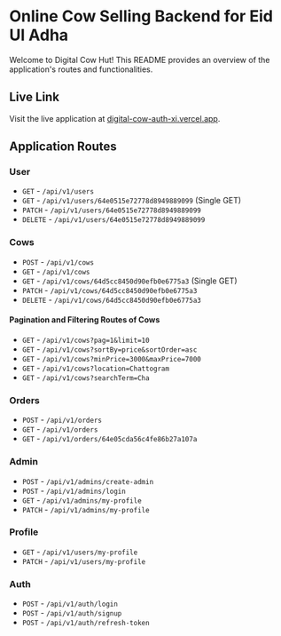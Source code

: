 # Online Cow Selling Backend for Eid Ul Adha

Welcome to Digital Cow Hut! This README provides an overview of the application's routes and functionalities.

## Live Link

Visit the live application at [digital-cow-auth-xi.vercel.app](digital-cow-auth-xi.vercel.app).

## Application Routes

### User

- `GET` - `/api/v1/users`
- `GET` - `/api/v1/users/64e0515e72778d8949889099` (Single GET)
- `PATCH` - `/api/v1/users/64e0515e72778d8949889099`
- `DELETE` - `/api/v1/users/64e0515e72778d8949889099`

### Cows

- `POST` - `/api/v1/cows`
- `GET` - `/api/v1/cows`
- `GET` - `/api/v1/cows/64d5cc8450d90efb0e6775a3` (Single GET)
- `PATCH` - `/api/v1/cows/64d5cc8450d90efb0e6775a3`
- `DELETE` - `/api/v1/cows/64d5cc8450d90efb0e6775a3`

#### Pagination and Filtering Routes of Cows

- `GET` - `/api/v1/cows?pag=1&limit=10`
- `GET` - `/api/v1/cows?sortBy=price&sortOrder=asc`
- `GET` - `/api/v1/cows?minPrice=3000&maxPrice=7000`
- `GET` - `/api/v1/cows?location=Chattogram`
- `GET` - `/api/v1/cows?searchTerm=Cha`

### Orders

- `POST` - `/api/v1/orders`
- `GET` - `/api/v1/orders`
- `GET` - `/api/v1/orders/64e05cda56c4fe86b27a107a`

### Admin

- `POST` - `/api/v1/admins/create-admin`
- `POST` - `/api/v1/admins/login`
- `GET` - `/api/v1/admins/my-profile`
- `PATCH` - `/api/v1/admins/my-profile`

### Profile

- `GET` - `/api/v1/users/my-profile`
- `PATCH` - `/api/v1/users/my-profile`

### Auth

- `POST` - `/api/v1/auth/login`
- `POST` - `/api/v1/auth/signup`
- `POST` - `/api/v1/auth/refresh-token`
